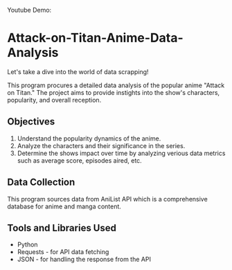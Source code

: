 Youtube Demo: 

# Attack-on-Titan-Anime-Data-Analysis
Let's take a dive into the world of data scrapping!

This program procures a detailed data analysis of the popular anime "Attack on Titan."
The project aims to provide instights into the show's characters, popularity, and overall reception.

## Objectives
1. Understand the popularity dynamics of the anime.
2. Analyze the characters and their significance in the series.
3. Determine the shows impact over time by analyzing verious data metrics such as average score, episodes aired, etc.

## Data Collection
This program sources data from AniList API which is a comprehensive database for anime and manga content.

## Tools and Libraries Used
- Python
- Requests - for API data fetching
- JSON - for handling the response from the API
